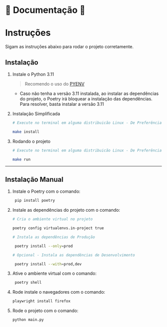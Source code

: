 # :scroll: Documentação :scroll:
# Instruções
Sigam as instruções abaixo para rodar o projeto corretamente.

## Instalação
1. Instale o Python 3.11
   > Recomendo o uso do [PYENV](https://dev.to/womakerscode/instalando-o-python-com-o-pyenv-2dc7)
   - Caso não tenha a versão 3.11 instalada, ao instalar as dependências do projeto, o Poetry irá bloquear a instalação das dependências.
   Para resolver, basta instalar a versão 3.11

2. Instalação Simplificada
   ```bash
   # Execute no terminal em alguma distribuicão Linux - De Preferência Ubuntu

   make install
   ```

3. Rodando o projeto
   ```bash
   # Execute no terminal em alguma distribuicão Linux - De Preferência Ubuntu

   make run
   ```

---
## Instalação Manual
1. Instale o Poetry com o comando:
   ```bash
    pip install poetry
   ```

2. Instale as dependências do projeto com o comando:
   ```bash
   # Cria o ambiente virtual no projeto

   poetry config virtualenvs.in-project true   
   ```
   ```bash
   # Instala as dependências de Produção

    poetry install --only=prod
    ```
   ```bash
   # Opcional - Instala as dependências de Desenvolvimento
   
    poetry install --with=prod,dev 
    ```

3. Ative o ambiente virtual com o comando:
   ```bash
    poetry shell
    ```

4. Rode instale o navegadores com o comando:
   ```bash
   playwright install firefox
   ```

5. Rode o projeto com o comando:
   ```bash
   python main.py
   ```

